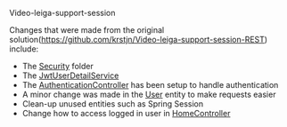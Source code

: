 Video-leiga-support-session

Changes that were made from the original solution(https://github.com/krstjn/Video-leiga-support-session-REST) include:

+ The [Security](src/main/java/is/hi/hbv501/videoleiga/videoleiga/Security) folder
+ The [JwtUserDetailService](src/main/java/is/hi/hbv501/videoleiga/videoleiga/Services/Implementations/JwtUserDetailsService.java)
+ The [AuthenticationController](src/main/java/is/hi/hbv501/videoleiga/videoleiga/Controllers/AuthenticationController.java) has been setup to handle authentication
+ A minor change was made in the [User](src/main/java/is/hi/hbv501/videoleiga/videoleiga/Entities/User.java) entity to make requests easier
+ Clean-up unused entities such as Spring Session
+ Change how to access logged in user in [HomeController](src/main/java/is/hi/hbv501/videoleiga/videoleiga/Controllers/HomeController.java)